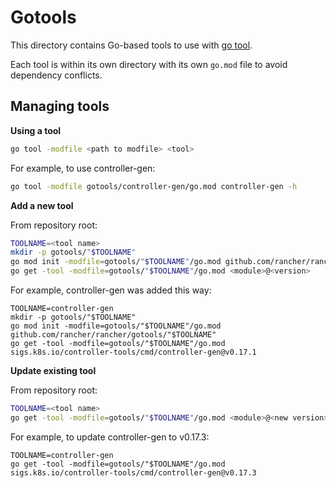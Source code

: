 # Gotools

This directory contains Go-based tools to use with [go
tool](https://tip.golang.org/doc/modules/managing-dependencies#tools).

Each tool is within its own directory with its own `go.mod` file to avoid
dependency conflicts.

## Managing tools

**Using a tool**

```sh
go tool -modfile <path to modfile> <tool>
```

For example, to use controller-gen:

```sh
go tool -modfile gotools/controller-gen/go.mod controller-gen -h
```

**Add a new tool**

From repository root:

```sh
TOOLNAME=<tool name>
mkdir -p gotools/"$TOOLNAME"
go mod init -modfile=gotools/"$TOOLNAME"/go.mod github.com/rancher/rancher/gotools/"$TOOLNAME"
go get -tool -modfile=gotools/"$TOOLNAME"/go.mod <module>@<version>
```

For example, controller-gen was added this way:

```
TOOLNAME=controller-gen
mkdir -p gotools/"$TOOLNAME"
go mod init -modfile=gotools/"$TOOLNAME"/go.mod github.com/rancher/rancher/gotools/"$TOOLNAME"
go get -tool -modfile=gotools/"$TOOLNAME"/go.mod sigs.k8s.io/controller-tools/cmd/controller-gen@v0.17.1
```


**Update existing tool**

From repository root:

```sh
TOOLNAME=<tool name>
go get -tool -modfile=gotools/"$TOOLNAME"/go.mod <module>@<new version>
```

For example, to update controller-gen to v0.17.3:

```
TOOLNAME=controller-gen
go get -tool -modfile=gotools/"$TOOLNAME"/go.mod sigs.k8s.io/controller-tools/cmd/controller-gen@v0.17.3
```
